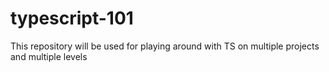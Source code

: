 # typescript-101
This repository will be used for playing around with TS on multiple projects and multiple levels
